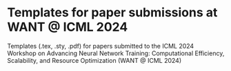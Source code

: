 # Templates for paper submissions at WANT @ ICML 2024
Templates (.tex, .sty, .pdf) for papers submitted to the ICML 2024 Workshop on Advancing Neural Network Training: Computational Efficiency, Scalability, and Resource Optimization (WANT @ ICML 2024)
